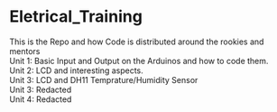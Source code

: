 # Eletrical_Training
This is the Repo and how Code is distributed around the rookies and mentors  
Unit 1: Basic Input and Output on the Arduinos and how to code them.  
Unit 2: LCD and interesting aspects.  
Unit 3: LCD and DH11 Temprature/Humidity Sensor  
Unit 3: Redacted  
Unit 4: Redacted  

